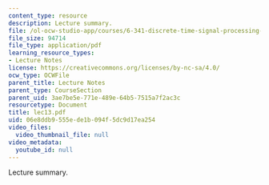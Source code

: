 ```yaml
---
content_type: resource
description: Lecture summary.
file: /ol-ocw-studio-app/courses/6-341-discrete-time-signal-processing-fall-2005/06e8ddb9555ede1b094f5dc9d17ea254_lec13.pdf
file_size: 94714
file_type: application/pdf
learning_resource_types:
- Lecture Notes
license: https://creativecommons.org/licenses/by-nc-sa/4.0/
ocw_type: OCWFile
parent_title: Lecture Notes
parent_type: CourseSection
parent_uid: 3ae7be5e-771e-489e-64b5-7515a7f2ac3c
resourcetype: Document
title: lec13.pdf
uid: 06e8ddb9-555e-de1b-094f-5dc9d17ea254
video_files:
  video_thumbnail_file: null
video_metadata:
  youtube_id: null
---
```

Lecture summary.